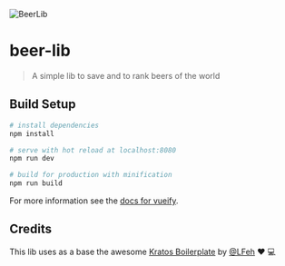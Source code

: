 ![BeerLib](https://raw.github.com/felipetrova/beer-lib/master/build/img/beerlib.png)

# beer-lib

> A simple lib to save and to rank beers of the world

## Build Setup

``` bash
# install dependencies
npm install

# serve with hot reload at localhost:8080
npm run dev

# build for production with minification
npm run build
```

For more information see the [docs for vueify](https://github.com/vuejs/vueify).

## Credits

This lib uses as a base the awesome [Kratos Boilerplate](https://github.com/LFeh/kratos-boilerplate) by [@LFeh](https://twitter.com/lfeh) :heart: :computer: